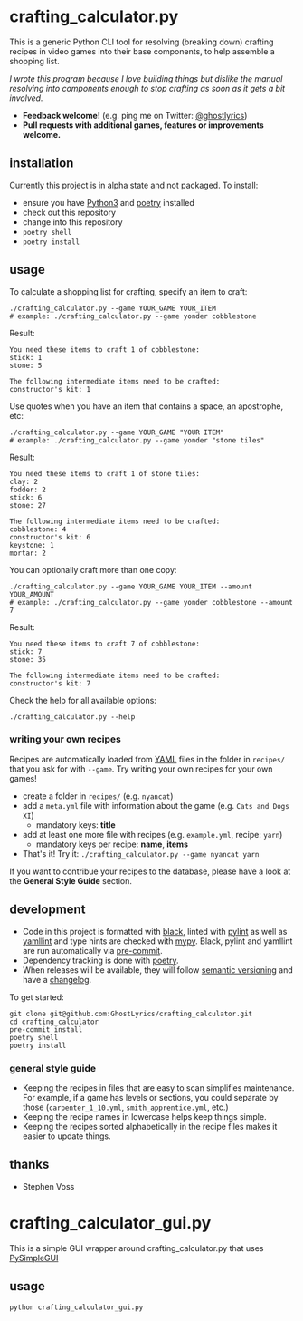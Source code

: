 # crafting_calculator.py

This is a generic Python CLI tool for resolving (breaking down) crafting
recipes in video games into their base components, to help assemble a shopping
list.

*I wrote this program because I love building things but dislike the
manual resolving into components enough to stop crafting as soon as it gets
a bit involved.*

- **Feedback welcome!** (e.g. ping me on Twitter: [@ghostlyrics][])
- **Pull requests with additional games, features or improvements welcome.**

[@ghostlyrics]: https://twitter.com/ghostlyrics

## installation

Currently this project is in alpha state and not packaged. To install:

- ensure you have [Python3][] and [poetry][] installed
- check out this repository
- change into this repository
- `poetry shell`
- `poetry install`

[Python3]: https://www.python.org/
[poetry]: https://python-poetry.org/

## usage

To calculate a shopping list for crafting, specify an item to craft:

```shell
./crafting_calculator.py --game YOUR_GAME YOUR_ITEM
# example: ./crafting_calculator.py --game yonder cobblestone
```

Result:

```text
You need these items to craft 1 of cobblestone:
stick: 1
stone: 5

The following intermediate items need to be crafted:
constructor's kit: 1
```

Use quotes when you have an item that contains a space, an apostrophe, etc:

```shell
./crafting_calculator.py --game YOUR_GAME "YOUR ITEM"
# example: ./crafting_calculator.py --game yonder "stone tiles"
```

Result:

```text
You need these items to craft 1 of stone tiles:
clay: 2
fodder: 2
stick: 6
stone: 27

The following intermediate items need to be crafted:
cobblestone: 4
constructor's kit: 6
keystone: 1
mortar: 2
```

You can optionally craft more than one copy:

```shell
./crafting_calculator.py --game YOUR_GAME YOUR_ITEM --amount YOUR_AMOUNT
# example: ./crafting_calculator.py --game yonder cobblestone --amount 7
```

Result:

```text
You need these items to craft 7 of cobblestone:
stick: 7
stone: 35

The following intermediate items need to be crafted:
constructor's kit: 7
```

Check the help for all available options:

```shell
./crafting_calculator.py --help
```

### writing your own recipes
Recipes are automatically loaded from [YAML][] files in the folder in `recipes/`
that you ask for with `--game`. Try writing your own recipes for your own games!

- create a folder in `recipes/` (e.g. `nyancat`)
- add a `meta.yml` file with information about the game (e.g. `Cats and Dogs XI`)
    - mandatory keys: **title**
- add at least one more file with recipes (e.g. `example.yml`, recipe: `yarn`)
    - mandatory keys per recipe: **name**, **items**
- That's it! Try it: `./crafting_calculator.py --game nyancat yarn`

[YAML]: https://docs.ansible.com/ansible/latest/reference_appendices/YAMLSyntax.html

If you want to contribue your recipes to the database, please have a look at
the **General Style Guide** section.

## development
- Code in this project is formatted with [black][], linted with [pylint][] as well as [yamllint][] and
  type hints are checked with [mypy][]. Black, pylint and yamllint are run automatically via [pre-commit][].
- Dependency tracking is done with [poetry][].
- When releases will be available, they will follow [semantic versioning][]
  and have a [changelog][].

[black]: https://github.com/psf/black
[pylint]: https://github.com/PyCQA/pylint
[mypy]: https://github.com/python/mypy
[semantic versioning]: https://semver.org/
[changelog]: https://keepachangelog.com/
[yamllint]: https://github.com/adrienverge/yamllint
[pre-commit]: https://github.com/pre-commit/pre-commit

To get started:

```shell
git clone git@github.com:GhostLyrics/crafting_calculator.git
cd crafting_calculator
pre-commit install
poetry shell
poetry install
```

### general style guide
- Keeping the recipes in files that are easy to scan simplifies maintenance.
  For example, if a game has levels or sections, you could separate by those
  (`carpenter_1_10.yml`, `smith_apprentice.yml`, etc.)
- Keeping the recipe names in lowercase helps keep things simple.
- Keeping the recipes sorted alphabetically in the recipe files makes it easier
  to update things.

## thanks
- Stephen Voss


# crafting_calculator_gui.py

This is a simple GUI wrapper around crafting_calculator.py that uses [PySimpleGUI](https://www.pysimplegui.org/en/latest/)

## usage

```shell
python crafting_calculator_gui.py
```

